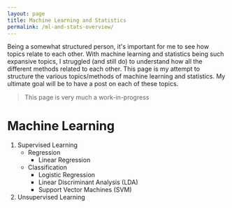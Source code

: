 ```yaml
---
layout: page
title: Machine Learning and Statistics
permalink: /ml-and-stats-overview/
---
```


Being a somewhat structured person, it's important for me to see how topics relate to each other. With machine learning and statistics being such expansive topics, I struggled (and still do) to understand how all the different methods related to each other. This page is my attempt to structure the various topics/methods of machine learning and statistics. My ultimate goal will be to have a post on each of these topics.

> This page is very much a work-in-progress

# Machine Learning

1. Supervised Learning
    * Regression
        + Linear Regression
    * Classification
        + Logistic Regression
        + Linear Discriminant Analysis (LDA)
        + Support Vector Machines (SVM)
1. Unsupervised Learning
